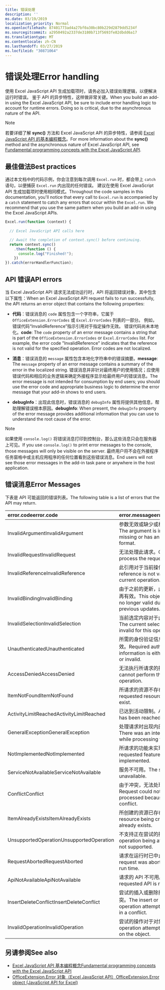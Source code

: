 ```yaml
---
title: 错误处理
description: ''
ms.date: 03/19/2019
localization_priority: Normal
ms.openlocfilehash: 87401773ad4a27bf0a30bc80b229d2879dd5234f
ms.sourcegitcommit: a2950492a2337de3180b713f5693fe82dbdd6a17
ms.translationtype: MT
ms.contentlocale: zh-CN
ms.lasthandoff: 03/27/2019
ms.locfileid: "30871064"
---
```

# <a name="error-handling"></a><span data-ttu-id="281b4-102">错误处理</span><span class="sxs-lookup"><span data-stu-id="281b4-102">Error handling</span></span>

<span data-ttu-id="281b4-p101">使用 Excel JavaScript API 生成加载项时，请务必加入错误处理逻辑，以便解决运行时错误。 鉴于 API 的异步特性，这样做非常关键。</span><span class="sxs-lookup"><span data-stu-id="281b4-p101">When you build an add-in using the Excel JavaScript API, be sure to include error handling logic to account for runtime errors. Doing so is critical, due to the asynchronous nature of the API.</span></span>

> [!NOTE]
> <span data-ttu-id="281b4-105">若要详细了解 **sync()** 方法和 Excel JavaScript API 的异步特性，请参阅 [Excel JavaScript API 的基本编程概念](excel-add-ins-core-concepts.md)。</span><span class="sxs-lookup"><span data-stu-id="281b4-105">For more information about the **sync()** method and the asynchronous nature of Excel JavaScript API, see [Fundamental programming concepts with the Excel JavaScript API](excel-add-ins-core-concepts.md).</span></span>

## <a name="best-practices"></a><span data-ttu-id="281b4-106">最佳做法</span><span class="sxs-lookup"><span data-stu-id="281b4-106">Best practices</span></span>

<span data-ttu-id="281b4-p102">通过本文档中的代码示例，你会注意到每次调用 `Excel.run` 时，都会带上 `catch` 语句，以便捕获 `Excel.run` 内出现的任何错误。 建议在使用 Excel JavaScript API 生成加载项时使用相同模式。</span><span class="sxs-lookup"><span data-stu-id="281b4-p102">Throughout the code samples in this documentation, you'll notice that every call to `Excel.run` is accompanied by a `catch` statement to catch any errors that occur within the `Excel.run`. We recommend that you use the same pattern when you build an add-in using the Excel JavaScript APIs.</span></span>

```js
Excel.run(function (context) {
  
  // Excel JavaScript API calls here

  // Await the completion of context.sync() before continuing.
  return context.sync()
    .then(function () {
      console.log("Finished!");
    })
}).catch(errorHandlerFunction);
```

## <a name="api-errors"></a><span data-ttu-id="281b4-109">API 错误</span><span class="sxs-lookup"><span data-stu-id="281b4-109">API errors</span></span>

<span data-ttu-id="281b4-110">当 Excel JavaScript API 请求无法成功运行时，API 将返回错误对象，其中包含以下属性：</span><span class="sxs-lookup"><span data-stu-id="281b4-110">When an Excel JavaScript API request fails to run successfully, the API returns an error object that contains the following properties:</span></span>

- <span data-ttu-id="281b4-p103">**代码**：错误消息的 `code` 属性包含一个字符串，它属于 `OfficeExtension.ErrorCodes` 或 `Excel.ErrorCodes` 列表的一部分。 例如，错误代码“InvalidReference”指示引用对于指定操作无效。 错误代码尚未本地化。</span><span class="sxs-lookup"><span data-stu-id="281b4-p103">**code**:  The `code` property of an error message contains a string that is part of the `OfficeExtension.ErrorCodes` or `Excel.ErrorCodes` list. For example, the error code "InvalidReference" indicates that the reference is not valid for the specified operation. Error codes are not localized.</span></span>

- <span data-ttu-id="281b4-114">**消息**：错误消息的 `message` 属性包含本地化字符串中的错误摘要。</span><span class="sxs-lookup"><span data-stu-id="281b4-114">**message**: The `message` property of an error message contains a summary of the error in the localized string.</span></span> <span data-ttu-id="281b4-115">错误消息并非针对最终用户的使用情况；应使用错误代码和相应的业务逻辑来确定外接程序显示给最终用户的错误消息。</span><span class="sxs-lookup"><span data-stu-id="281b4-115">The error message is not intended for consumption by end users; you should use the error code and appropriate business logic to determine the error message that your add-in shows to end users.</span></span>

- <span data-ttu-id="281b4-116">**debugInfo**：出现此信息时，错误消息的 `debugInfo` 属性将提供其他信息，帮助理解错误根本原因。</span><span class="sxs-lookup"><span data-stu-id="281b4-116">**debugInfo**: When present, the `debugInfo` property of the error message provides additional information that you can use to understand the root cause of the error.</span></span>

> [!NOTE]
> <span data-ttu-id="281b4-117">如果使用 `console.log()` 将错误消息打印到控制台，那么这些消息只会在服务器上可见。</span><span class="sxs-lookup"><span data-stu-id="281b4-117">If you use `console.log()` to print error messages to the console, those messages will only be visible on the server.</span></span> <span data-ttu-id="281b4-118">最终用户将不会在外接程序任务窗格中或主机应用程序的任何位置看到这些错误消息。</span><span class="sxs-lookup"><span data-stu-id="281b4-118">End users will not see those error messages in the add-in task pane or anywhere in the host application.</span></span>

## <a name="error-messages"></a><span data-ttu-id="281b4-119">错误消息</span><span class="sxs-lookup"><span data-stu-id="281b4-119">Error Messages</span></span>

<span data-ttu-id="281b4-120">下表是 API 可能返回的错误列表。</span><span class="sxs-lookup"><span data-stu-id="281b4-120">The following table is a list of errors that the API may return.</span></span>

|<span data-ttu-id="281b4-121">error.code</span><span class="sxs-lookup"><span data-stu-id="281b4-121">error.code</span></span> | <span data-ttu-id="281b4-122">error.message</span><span class="sxs-lookup"><span data-stu-id="281b4-122">error.message</span></span> |
|:----------|:--------------|
|<span data-ttu-id="281b4-123">InvalidArgument</span><span class="sxs-lookup"><span data-stu-id="281b4-123">InvalidArgument</span></span> |<span data-ttu-id="281b4-124">参数无效或缺少或格式不正确。</span><span class="sxs-lookup"><span data-stu-id="281b4-124">The argument is invalid or missing or has an incorrect format.</span></span>|
|<span data-ttu-id="281b4-125">InvalidRequest</span><span class="sxs-lookup"><span data-stu-id="281b4-125">InvalidRequest</span></span>  |<span data-ttu-id="281b4-126">无法处理此请求。</span><span class="sxs-lookup"><span data-stu-id="281b4-126">Cannot process the request.</span></span>|
|<span data-ttu-id="281b4-127">InvalidReference</span><span class="sxs-lookup"><span data-stu-id="281b4-127">InvalidReference</span></span>|<span data-ttu-id="281b4-128">此引用对于当前操作无效。</span><span class="sxs-lookup"><span data-stu-id="281b4-128">This reference is not valid for the current operation.</span></span>|
|<span data-ttu-id="281b4-129">InvalidBinding</span><span class="sxs-lookup"><span data-stu-id="281b4-129">InvalidBinding</span></span>  |<span data-ttu-id="281b4-130">由于之前的更新，此对象绑定不再有效。</span><span class="sxs-lookup"><span data-stu-id="281b4-130">This object binding is no longer valid due to previous updates.</span></span>|
|<span data-ttu-id="281b4-131">InvalidSelection</span><span class="sxs-lookup"><span data-stu-id="281b4-131">InvalidSelection</span></span>|<span data-ttu-id="281b4-132">当前选定内容对于此操作无效。</span><span class="sxs-lookup"><span data-stu-id="281b4-132">The current selection is invalid for this operation.</span></span>|
|<span data-ttu-id="281b4-133">Unauthenticated</span><span class="sxs-lookup"><span data-stu-id="281b4-133">Unauthenticated</span></span> |<span data-ttu-id="281b4-134">所需的身份验证信息缺少或无效。</span><span class="sxs-lookup"><span data-stu-id="281b4-134">Required authentication information is either missing or invalid.</span></span>|
|<span data-ttu-id="281b4-135">AccessDenied</span><span class="sxs-lookup"><span data-stu-id="281b4-135">AccessDenied</span></span> |<span data-ttu-id="281b4-136">无法执行所请求的操作。</span><span class="sxs-lookup"><span data-stu-id="281b4-136">You cannot perform the requested operation.</span></span>|
|<span data-ttu-id="281b4-137">ItemNotFound</span><span class="sxs-lookup"><span data-stu-id="281b4-137">ItemNotFound</span></span> |<span data-ttu-id="281b4-138">所请求的资源不存在。</span><span class="sxs-lookup"><span data-stu-id="281b4-138">The requested resource doesn't exist.</span></span>|
|<span data-ttu-id="281b4-139">ActivityLimitReached</span><span class="sxs-lookup"><span data-stu-id="281b4-139">ActivityLimitReached</span></span>|<span data-ttu-id="281b4-140">已达到活动限制。</span><span class="sxs-lookup"><span data-stu-id="281b4-140">Activity limit has been reached.</span></span>|
|<span data-ttu-id="281b4-141">GeneralException</span><span class="sxs-lookup"><span data-stu-id="281b4-141">GeneralException</span></span>|<span data-ttu-id="281b4-142">处理请求时出现内部错误。</span><span class="sxs-lookup"><span data-stu-id="281b4-142">There was an internal error while processing the request.</span></span>|
|<span data-ttu-id="281b4-143">NotImplemented</span><span class="sxs-lookup"><span data-stu-id="281b4-143">NotImplemented</span></span>  |<span data-ttu-id="281b4-144">所请求的功能未实现。</span><span class="sxs-lookup"><span data-stu-id="281b4-144">The requested feature isn't implemented.</span></span>|
|<span data-ttu-id="281b4-145">ServiceNotAvailable</span><span class="sxs-lookup"><span data-stu-id="281b4-145">ServiceNotAvailable</span></span>|<span data-ttu-id="281b4-146">服务不可用。</span><span class="sxs-lookup"><span data-stu-id="281b4-146">The service is unavailable.</span></span>|
|<span data-ttu-id="281b4-147">Conflict</span><span class="sxs-lookup"><span data-stu-id="281b4-147">Conflict</span></span>|<span data-ttu-id="281b4-148">由于冲突，无法处理请求。</span><span class="sxs-lookup"><span data-stu-id="281b4-148">Request could not be processed because of a conflict.</span></span>|
|<span data-ttu-id="281b4-149">ItemAlreadyExists</span><span class="sxs-lookup"><span data-stu-id="281b4-149">ItemAlreadyExists</span></span>|<span data-ttu-id="281b4-150">所创建的资源已存在。</span><span class="sxs-lookup"><span data-stu-id="281b4-150">The resource being created already exists.</span></span>|
|<span data-ttu-id="281b4-151">UnsupportedOperation</span><span class="sxs-lookup"><span data-stu-id="281b4-151">UnsupportedOperation</span></span>|<span data-ttu-id="281b4-152">不支持正在尝试的操作。</span><span class="sxs-lookup"><span data-stu-id="281b4-152">The operation being attempted is not supported.</span></span>|
|<span data-ttu-id="281b4-153">RequestAborted</span><span class="sxs-lookup"><span data-stu-id="281b4-153">RequestAborted</span></span>|<span data-ttu-id="281b4-154">请求在运行时已中止。</span><span class="sxs-lookup"><span data-stu-id="281b4-154">The request was aborted during run time.</span></span>|
|<span data-ttu-id="281b4-155">ApiNotAvailable</span><span class="sxs-lookup"><span data-stu-id="281b4-155">ApiNotAvailable</span></span>|<span data-ttu-id="281b4-156">请求的 API 不可用。</span><span class="sxs-lookup"><span data-stu-id="281b4-156">The requested API is not available.</span></span>|
|<span data-ttu-id="281b4-157">InsertDeleteConflict</span><span class="sxs-lookup"><span data-stu-id="281b4-157">InsertDeleteConflict</span></span>|<span data-ttu-id="281b4-158">尝试的插入或删除操作导致冲突。</span><span class="sxs-lookup"><span data-stu-id="281b4-158">The insert or delete operation attempted resulted in a conflict.</span></span>|
|<span data-ttu-id="281b4-159">InvalidOperation</span><span class="sxs-lookup"><span data-stu-id="281b4-159">InvalidOperation</span></span>|<span data-ttu-id="281b4-160">尝试的操作对于对象无效。</span><span class="sxs-lookup"><span data-stu-id="281b4-160">The operation attempted is invalid on the object.</span></span>|

## <a name="see-also"></a><span data-ttu-id="281b4-161">另请参阅</span><span class="sxs-lookup"><span data-stu-id="281b4-161">See also</span></span>

- [<span data-ttu-id="281b4-162">Excel JavaScript API 基本编程概念</span><span class="sxs-lookup"><span data-stu-id="281b4-162">Fundamental programming concepts with the Excel JavaScript API</span></span>](excel-add-ins-core-concepts.md)
- [<span data-ttu-id="281b4-163">OfficeExtension.Error 对象（Excel JavaScript API）</span><span class="sxs-lookup"><span data-stu-id="281b4-163">OfficeExtension.Error object (JavaScript API for Excel)</span></span>](/javascript/api/office/officeextension.error)

